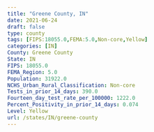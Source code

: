 ```yaml
---
title: "Greene County, IN"
date: 2021-06-24
draft: false
type: county
tags: [FIPS:18055.0,FEMA:5.0,Non-core,Yellow]
categories: [IN]
County: Greene County
State: IN
FIPS: 18055.0
FEMA_Region: 5.0
Population: 31922.0
NCHS_Urban_Rural_Classification: Non-core
Tests_in_prior_14_days: 390.0
Fourteen_day_test_rate_per_100000: 1222.0
Percent_Positivity_in_prior_14_days: 0.074
Level: Yellow
url: /states/IN/greene-county
---
```



